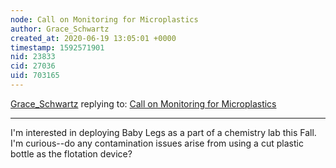 ```yaml
---
node: Call on Monitoring for Microplastics
author: Grace_Schwartz
created_at: 2020-06-19 13:05:01 +0000
timestamp: 1592571901
nid: 23833
cid: 27036
uid: 703165
---
```




[Grace_Schwartz](../profile/Grace_Schwartz) replying to: [Call on Monitoring for Microplastics](../notes/stevie/06-12-2020/call-on-monitoring-for-microplastics)

----
I'm interested in deploying Baby Legs as a part of a chemistry lab this Fall. I'm curious--do any contamination issues arise from using a cut plastic bottle as the flotation device?